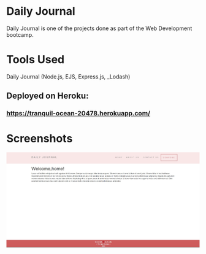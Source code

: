 # Daily Journal
Daily Journal is one of the projects done as part of the Web Development bootcamp.

# Tools Used
Daily Journal (Node.js, EJS, Express.js, _Lodash)

## Deployed on Heroku:  
### https://tranquil-ocean-20478.herokuapp.com/

# Screenshots
![](screenshots/Blog.jpg)